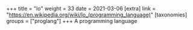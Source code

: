 +++
title = "Io"
weight = 33
date = 2021-03-06
[extra]
link = "https://en.wikipedia.org/wiki/Io_(programming_language)"
[taxonomies]
groups = ["proglang"]
+++
A programming language

